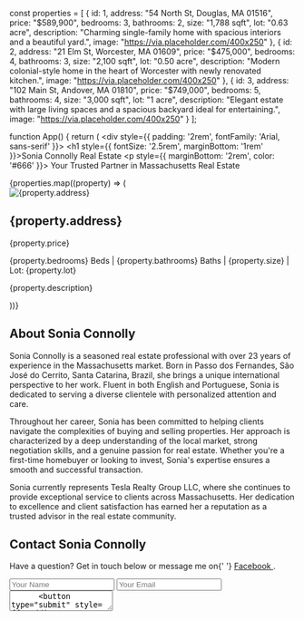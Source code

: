 
const properties = [ { id: 1, address: "54 North St, Douglas, MA 01516", price: "$589,900", bedrooms: 3, bathrooms: 2, size: "1,788 sqft", lot: "0.63 acre", description: "Charming single-family home with spacious interiors and a beautiful yard.", image: "https://via.placeholder.com/400x250" }, { id: 2, address: "21 Elm St, Worcester, MA 01609", price: "$475,000", bedrooms: 4, bathrooms: 3, size: "2,100 sqft", lot: "0.50 acre", description: "Modern colonial-style home in the heart of Worcester with newly renovated kitchen.", image: "https://via.placeholder.com/400x250" }, { id: 3, address: "102 Main St, Andover, MA 01810", price: "$749,000", bedrooms: 5, bathrooms: 4, size: "3,000 sqft", lot: "1 acre", description: "Elegant estate with large living spaces and a spacious backyard ideal for entertaining.", image: "https://via.placeholder.com/400x250" } ];

function App() { return ( <div style={{ padding: '2rem', fontFamily: 'Arial, sans-serif' }}> <h1 style={{ fontSize: '2.5rem', marginBottom: '1rem' }}>Sonia Connolly Real Estate</h1> <p style={{ marginBottom: '2rem', color: '#666' }}> Your Trusted Partner in Massachusetts Real Estate </p>

<div style={{ display: 'grid', gap: '1.5rem', gridTemplateColumns: 'repeat(auto-fit, minmax(300px, 1fr))', marginBottom: '3rem' }}>
    {properties.map((property) => (
      <div key={property.id} style={{ borderRadius: '16px', boxShadow: '0 4px 8px rgba(0,0,0,0.1)', overflow: 'hidden', backgroundColor: '#fff' }}>
        <img src={property.image} alt={property.address} style={{ width: '100%', height: '200px', objectFit: 'cover' }} />
        <div style={{ padding: '1rem' }}>
          <h2 style={{ fontSize: '1.25rem', marginBottom: '.5rem' }}>{property.address}</h2>
          <p style={{ color: '#2e7d32', fontWeight: 'bold', marginBottom: '.5rem' }}>{property.price}</p>
          <p style={{ fontSize: '0.9rem', color: '#555', marginBottom: '.5rem' }}>
            {property.bedrooms} Beds | {property.bathrooms} Baths | {property.size} | Lot: {property.lot}
          </p>
          <p style={{ fontSize: '0.85rem', color: '#777' }}>{property.description}</p>
        </div>
      </div>
    ))}
  </div>

  <div style={{ maxWidth: '600px', margin: '0 auto', padding: '2rem', backgroundColor: '#fff', borderRadius: '16px', boxShadow: '0 4px 12px rgba(0,0,0,0.1)', marginBottom: '3rem' }}>
    <h2 style={{ fontSize: '1.75rem', marginBottom: '1rem' }}>About Sonia Connolly</h2>
    <p style={{ color: '#555', lineHeight: '1.6' }}>
      Sonia Connolly is a seasoned real estate professional with over 23 years of experience in the Massachusetts market. Born in Passo dos Fernandes, São José do Cerrito, Santa Catarina, Brazil, she brings a unique international perspective to her work. Fluent in both English and Portuguese, Sonia is dedicated to serving a diverse clientele with personalized attention and care.
    </p>
    <p style={{ color: '#555', lineHeight: '1.6' }}>
      Throughout her career, Sonia has been committed to helping clients navigate the complexities of buying and selling properties. Her approach is characterized by a deep understanding of the local market, strong negotiation skills, and a genuine passion for real estate. Whether you're a first-time homebuyer or looking to invest, Sonia's expertise ensures a smooth and successful transaction.
    </p>
    <p style={{ color: '#555', lineHeight: '1.6' }}>
      Sonia currently represents Tesla Realty Group LLC, where she continues to provide exceptional service to clients across Massachusetts. Her dedication to excellence and client satisfaction has earned her a reputation as a trusted advisor in the real estate community.
    </p>
  </div>

  <div style={{ maxWidth: '600px', margin: '0 auto', padding: '2rem', backgroundColor: '#fff', borderRadius: '16px', boxShadow: '0 4px 12px rgba(0,0,0,0.1)' }}>
    <h2 style={{ fontSize: '1.75rem', marginBottom: '1rem' }}>Contact Sonia Connolly</h2>
    <p style={{ marginBottom: '1rem', color: '#555' }}>
      Have a question? Get in touch below or message me on{' '}
      <a href="https://www.facebook.com/share/16LmAneaAU/" target="_blank" rel="noopener noreferrer" style={{ color: '#1a73e8', textDecoration: 'underline' }}>
        Facebook
      </a>.
    </p>
    <form style={{ display: 'flex', flexDirection: 'column', gap: '1rem' }}>
      <input type="text" placeholder="Your Name" required style={{ padding: '.75rem', borderRadius: '8px', border: '1px solid #ccc' }} />
      <input type="email" placeholder="Your Email" required style={{ padding: '.75rem', borderRadius: '8px', border: '1px solid #ccc' }} />
      <textarea placeholder="Your Message" rows={5} required style={{ padding: '.75rem', borderRadius: '8px', border: '1px solid #ccc' }} />
      <button type="submit" style={{ padding: '.75rem', borderRadius: '8px', backgroundColor: '#1a73e8', color: '#fff', border: 'none', cursor: 'pointer' }}>
        Send Message
      </button>
    </form>
  </div>
</div>

); }

export default App;

